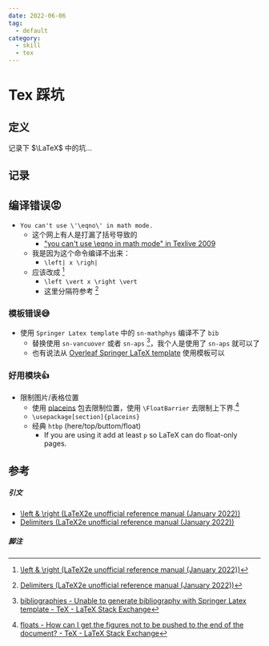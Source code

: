 ```yaml
---
date: 2022-06-06
tag:
  - default
category:
  - skill
  - tex
---
```



# Tex 踩坑

## 定义

记录下 $\LaTeX$ 中的坑…

## 记录

## 编译错误😡

- `You can't use \'\eqno\' in math mode.`
	- 这个网上有人是打漏了括号导致的
		- ["you can't use \eqno in math mode" in Texlive 2009](https://latex.org/forum/viewtopic.php?t=7657)
	- 我是因为这个命令编译不出来：
		- `\left| x \righ|`
	- 应该改成 [^1]
		- `\left \vert x \right \vert`
		- 这里分隔符参考 [^2]

### 模板错误😅

- 使用 `Springer Latex template` 中的 `sn-mathphys` 编译不了 `bib`
	- 替换使用 `sn-vancuover` 或者 `sn-aps` [^3]，我个人是使用了 `sn-aps` 就可以了
	- 也有说法从 [Overleaf Springer LaTeX template](https://www.springernature.com/gp/authors/campaigns/latex-author-support) 使用模板可以

### 好用模块👍

- 限制图片/表格位置
	- 使用 [placeins](http://www.ctan.org/tex-archive/macros/latex/contrib/placeins/) 包去限制位置，使用 `\FloatBarrier` 去限制上下界.[^4]
	- `\usepackage[section]{placeins}`
	- 经典 `htbp` (here/top/buttom/float)
		- If you are using it add at least `p` so LaTeX can do float-only pages.

## 参考

##### 引文

- [\left & \right (LaTeX2e unofficial reference manual (January 2022))](https://latexref.xyz/_005cleft-_0026-_005cright.html)
- [Delimiters (LaTeX2e unofficial reference manual (January 2022))](https://latexref.xyz/Delimiters.html)

##### 脚注

[^1]: [\left & \right (LaTeX2e unofficial reference manual (January 2022))](https://latexref.xyz/_005cleft-_0026-_005cright.html)
[^2]: [Delimiters (LaTeX2e unofficial reference manual (January 2022))](https://latexref.xyz/Delimiters.html)
[^3]: [bibliographies - Unable to generate bibliography with Springer Latex template - TeX - LaTeX Stack Exchange](https://tex.stackexchange.com/questions/615138/unable-to-generate-bibliography-with-springer-latex-template)
[^4]: [floats - How can I get the figures not to be pushed to the end of the document? - TeX - LaTeX Stack Exchange](https://tex.stackexchange.com/questions/11366/how-can-i-get-the-figures-not-to-be-pushed-to-the-end-of-the-document)
